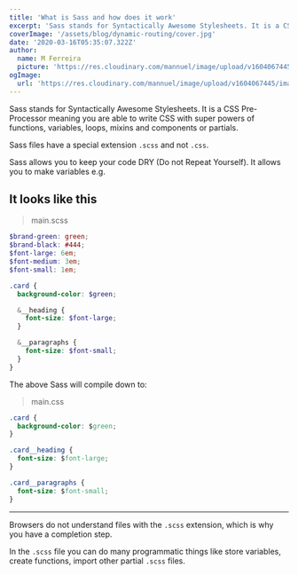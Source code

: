 ```yaml
---
title: 'What is Sass and how does it work'
excerpt: 'Sass stands for Syntactically Awesome Stylesheets. It is a CSS Pre-Processor meaning you are able to write CSS with super powers of functions, variables, loops, mixins and components or partials.'
coverImage: '/assets/blog/dynamic-routing/cover.jpg'
date: '2020-03-16T05:35:07.322Z'
author:
  name: M Ferreira
  picture: 'https://res.cloudinary.com/mannuel/image/upload/v1604067445/images/mee.jpg'
ogImage:
  url: 'https://res.cloudinary.com/mannuel/image/upload/v1604067445/images/mee.jpg'
---
```


Sass stands for Syntactically Awesome Stylesheets. It is a CSS Pre-Processor meaning you are able to write CSS with super powers of functions, variables, loops, mixins and components or partials.

Sass files have a special extension `.scss` and not `.css`.

Sass allows you to keep your code DRY (Do not Repeat Yourself). It allows you to make variables e.g.

## It looks like this

> main.scss

```scss
$brand-green: green;
$brand-black: #444;
$font-large: 6em;
$font-medium: 3em;
$font-small: 1em;

.card {
  background-color: $green;

  &__heading {
    font-size: $font-large;
  }

  &__paragraphs {
    font-size: $font-small;
  }
}
```

The above Sass will compile down to:

> main.css

```css
.card {
  background-color: $green;
}

.card__heading {
  font-size: $font-large;
}

.card__paragraphs {
  font-size: $font-small;
}
```
****
Browsers do not understand files with the `.scss` extension, which is why you have a completion step.

In the `.scss` file you can do many programmatic things like store variables, create functions, import other partial `.scss` files.
